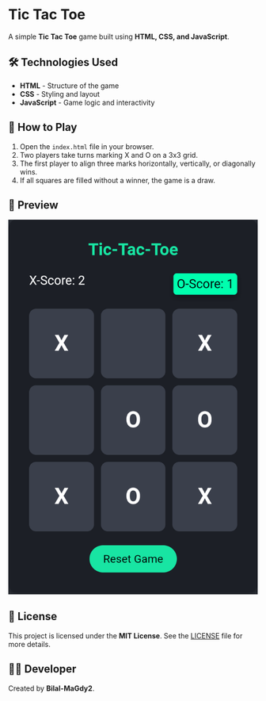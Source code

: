 # Tic Tac Toe

A simple **Tic Tac Toe** game built using **HTML, CSS, and JavaScript**.

## 🛠️ Technologies Used

- **HTML** - Structure of the game  
- **CSS** - Styling and layout  
- **JavaScript** - Game logic and interactivity  

## 🚀 How to Play

1. Open the `index.html` file in your browser.  
2. Two players take turns marking X and O on a 3x3 grid.  
3. The first player to align three marks horizontally, vertically, or diagonally wins.  
4. If all squares are filled without a winner, the game is a draw.  

## 📸 Preview

![Game Screenshot](https://github.com/Bilal-MaGdy2/Tic_Tac_Toe_game-/blob/4404e0e3d11a6ac7a0b2278421a517eb73d399bb/game_preview_screenshot.png)


## 📜 License

This project is licensed under the **MIT License**. See the [LICENSE](LICENSE) file for more details.

## 👨‍💻 Developer

Created by **Bilal-MaGdy2**.
